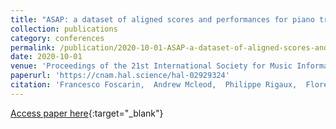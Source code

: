 ```yaml
---
title: "ASAP: a dataset of aligned scores and performances for piano transcription"
collection: publications
category: conferences
permalink: /publication/2020-10-01-ASAP-a-dataset-of-aligned-scores-and-performances-for-piano-transcription
date: 2020-10-01
venue: 'Proceedings of the 21st International Society for Music Information Retrieval (ISMIR)'
paperurl: 'https://cnam.hal.science/hal-02929324'
citation: 'Francesco Foscarin,  Andrew Mcleod,  Philippe Rigaux,  Florent Jacquemard,  Masahiko Sakai, &quot;ASAP: a dataset of aligned scores and performances for piano transcription.&quot; In the proceedings of ISMIR 2020 - 21st International Society for Music Information Retrieval, 2020.'
---
```

[Access paper here](https://cnam.hal.science/hal-02929324){:target="_blank"}
